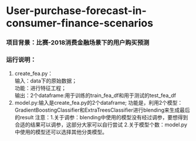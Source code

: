 # User-purchase-forecast-in-consumer-finance-scenarios
### 项目背景：比赛-2018消费金融场景下的用户购买预测
### 运行说明：
1. create_fea.py：  
输入：data下的原始数据；  
功能：进行特征工程；  
输出：2个dataframe:用于训练的train_fea_df和用于测试的test_fea_df
2. model.py:输入是create_fea.py的2个dataframe;
           功能是，利用2个模型：GradientBoostingClassifier和ExtraTreesClassifier进行blending来生成最后的result
注意：1.关于调参：blending中使用的模型没有经过调参，要想得到合适的结果可以调参，这部分大家可以自行尝试
      2.关于模型个数：model.py中使用的模型还可以选择其他分类模型。
